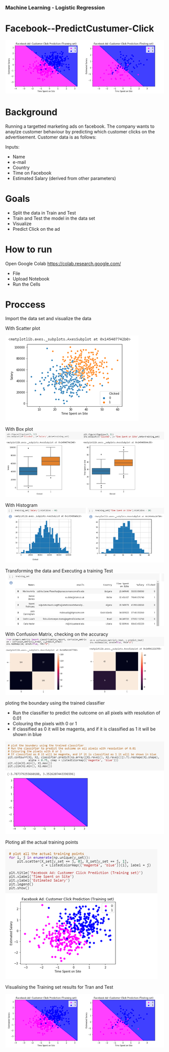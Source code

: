 ### Machine Learning - Logistic Regression

# Facebook--PredictCustumer-Click

![fb](images/fb9.png)


# Background

Running a targetted marketing ads on facebook. The company wants to anaylze customer behaviour by predicting which customer clicks on the advertisement. Customer data is as follows:

Inputs:

* Name
* e-mail
* Country
* Time on Facebook
* Estimated Salary (derived from other parameters)


# Goals

* Split the data in Train and Test
* Train and Test the model in the data set
* Visualize
* Predict Click on the ad


# How to run 

Open Google Colab https://colab.research.google.com/
* File
* Upload Notebook
* Run the Cells


# Proccess

Import the data set and visualize the data

With Scatter plot

![fb](images/fb1.png)

With Box plot
![fb](images/fb2.png)

With Histogram
![fb](images/fb4.png)

Transforming the data and Executing a training Test 
![fb](images/fb5.png)

With Confusion Matrix, checking on the accuracy
![fb](images/fb6.png)

ploting the boundary using the trained classifier
* Run the classifier to predict the outcome on all pixels with resolution of 0.01
* Colouring the pixels with 0 or 1
* If classified as 0 it will be magenta, and if it is classified as 1 it will be shown in blue 

![fb](images/fb7.png)

Ploting all the actual training points

![fb](images/fb8.png)

Visualising the Training set results for Tran and Test

![fb](images/fb9.png)
